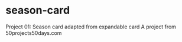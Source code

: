 # season-card
Project 01: Season card adapted from expandable card
A project from 50projects50days.com
